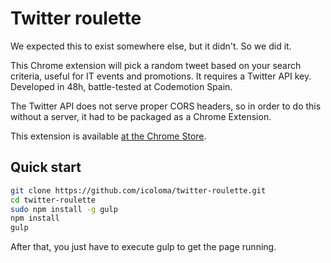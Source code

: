 # Twitter roulette

We expected this to exist somewhere else, but it didn't. So we did it.

This Chrome extension will pick a random tweet based on your search criteria, useful for IT events and promotions. It requires a Twitter API key. Developed in 48h, battle-tested at Codemotion Spain.

The Twitter API does not serve proper CORS headers, so in order to do this without a server, it had to be packaged as a Chrome Extension.

This extension is available <a href="https://chrome.google.com/webstore/detail/jidffkpleipkoohdmdjabocmehcemifm">at the Chrome Store</a>.

## Quick start

```bash
git clone https://github.com/icoloma/twitter-roulette.git
cd twitter-roulette
sudo npm install -g gulp 
npm install
gulp
```
After that, you just have to execute gulp to get the page running.
